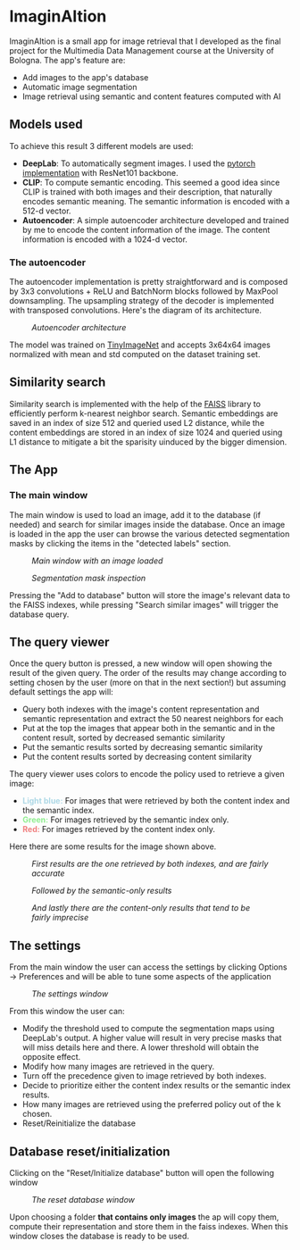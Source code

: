 # ImaginAItion

ImaginAItion is a small app for image retrieval that I developed as the final project for the Multimedia Data Management course at the University of Bologna.
The app's feature are:
- Add images to the app's database
- Automatic image segmentation
- Image retrieval using semantic and content features computed with AI

## Models used

To achieve this result 3 different models are used:
- **DeepLab**: To automatically segment images. I used the [pytorch implementation](https://pytorch.org/hub/pytorch_vision_deeplabv3_resnet101/) with ResNet101 backbone.
- **CLIP**: To compute semantic encoding. This seemed a good idea since CLIP is trained with both images and their description, that naturally encodes semantic meaning.
The semantic information is encoded with a 512-d vector.
- **Autoencoder**: A simple autoencoder architecture developed and trained by me to encode the content information of the image.
The content information is encoded with a 1024-d vector.

### The autoencoder

The autoencoder implementation is pretty straightforward and is composed by 3x3 convolutions + ReLU and BatchNorm blocks followed
by MaxPool downsampling. The upsampling strategy of the decoder is implemented with transposed convolutions. Here's the diagram of its architecture.

<figure>
  <img src="res/assets/readme_images/autoencoder.png" alt="">
  <figcaption><i>Autoencoder architecture</i></figcaption>
</figure>

The model was trained on [TinyImageNet](https://www.kaggle.com/datasets/akash2sharma/tiny-imagenet) and accepts 3x64x64 images normalized with mean and std computed on the dataset training set.

## Similarity search

Similarity search is implemented with the help of the [FAISS](https://github.com/facebookresearch/faiss) library to efficiently perform 
k-nearest neighbor search. Semantic embeddings are saved in an index of size 512 and queried used L2 distance, while the content embeddings
are stored in an index of size 1024 and queried using L1 distance to mitigate a bit the sparisity uinduced by the bigger dimension.

## The App

### The main window

The main window is used to load an image, add it to the database (if needed) and search for similar images inside the database.
Once an image is loaded in the app the user can browse the various detected segmentation masks by clicking the items in the "detected labels" section.

<figure>
  <img src="res/assets/readme_images/loaded_image.png" alt="">
  <figcaption><i>Main window with an image loaded</i></figcaption>
</figure>

<figure>
  <img src="res/assets/readme_images/masked_image.png" alt="">
  <figcaption><i>Segmentation mask inspection</i></figcaption>
</figure>

Pressing the "Add to database" button will store the image's relevant data to the FAISS indexes, while pressing "Search similar images"
will trigger the database query.

## The query viewer

Once the query button is pressed, a new window will open showing the result of the given query. The order of the results may
change according to setting chosen by the user (more on that in the next section!) but assuming default settings the app will:

- Query both indexes with the image's content representation and semantic representation and extract the 50 nearest neighbors for each
- Put at the top the images that appear both in the semantic and in the content result, sorted by decreased semantic similarity
- Put the semantic results sorted by decreasing semantic similarity
- Put the content results sorted by decreasing content similarity

The query viewer uses colors to encode the policy used to retrieve a given image:

- <span style="color: lightblue;"><b>Light blue:</b></span> For images that were retrieved by both the content index and the semantic index.
- <span style="color: lightgreen;"><b>Green:</b></span> For images retrieved by the semantic index only.
- <span style="color: lightcoral;"><b>Red:</b></span> For images retrieved by the content index only.

Here there are some results for the image shown above.

<figure>
  <img src="res/assets/readme_images/intersection.png" alt="">
  <figcaption><i>First results are the one retrieved by both indexes, and are fairly accurate</i></figcaption>
</figure>

<figure>
  <img src="res/assets/readme_images/semantic_similarity.png" alt="">
  <figcaption><i>Followed by the semantic-only results</i></figcaption>
</figure>

<figure>
  <img src="res/assets/readme_images/content_similarity.png" alt="">
  <figcaption><i>And lastly there are the content-only results that tend to be fairly imprecise</i></figcaption>
</figure>

## The settings

From the main window the user can access the settings by clicking Options -> Preferences and will be able to tune some aspects
of the application

<figure>
  <img src="res/assets/readme_images/settings.png" alt="">
  <figcaption><i>The settings window</i></figcaption>
</figure>

From this window the user can:

- Modify the threshold used to compute the segmentation maps using DeepLab's output. A higher value will result in very precise
masks that will miss details here and there. A lower threshold will obtain the opposite effect.
- Modify how many images are retrieved in the query.
- Turn off the precedence given to image retrieved by both indexes.
- Decide to prioritize either the content index results or the semantic index results.
- How many images are retrieved using the preferred policy out of the k chosen.
- Reset/Reinitialize the database

## Database reset/initialization

Clicking on the "Reset/Initialize database" button will open the following window

<figure>
  <img src="res/assets/readme_images/database_reset.png" alt="">
  <figcaption><i>The reset database window</i></figcaption>
</figure>

Upon choosing a folder **that contains only images** the ap will copy them, compute their representation and store them in the faiss indexes.
When this window closes the database is ready to be used.